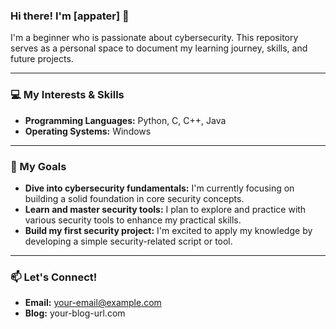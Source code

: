 ### Hi there! I'm [appater] 👋

I'm a beginner who is passionate about cybersecurity. This repository serves as a personal space to document my learning journey, skills, and future projects.

---

### 💻 My Interests & Skills

* **Programming Languages:** Python, C, C++, Java
* **Operating Systems:** Windows

---

### 🌱 My Goals

* **Dive into cybersecurity fundamentals:** I'm currently focusing on building a solid foundation in core security concepts.
* **Learn and master security tools:** I plan to explore and practice with various security tools to enhance my practical skills.
* **Build my first security project:** I'm excited to apply my knowledge by developing a simple security-related script or tool.

---

### 📫 Let's Connect!

* **Email:** your-email@example.com
* **Blog:** your-blog-url.com
